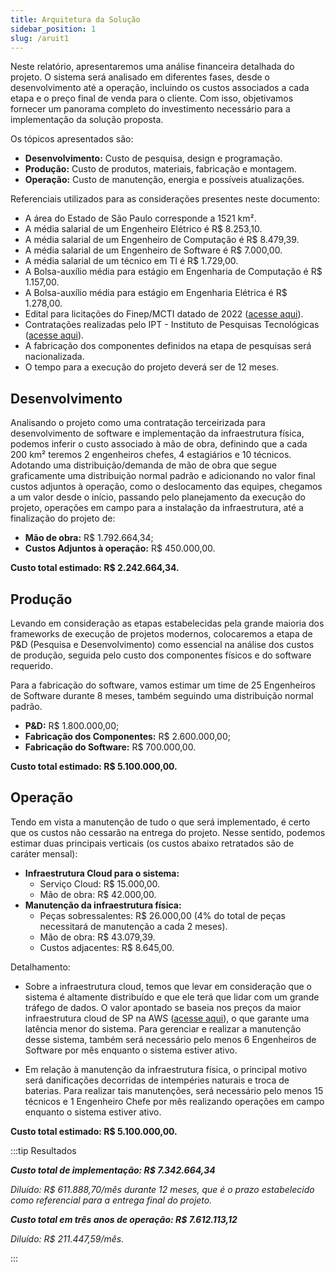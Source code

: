 ```yaml
---
title: Arquitetura da Solução
sidebar_position: 1
slug: /aruit1
---
```


Neste relatório, apresentaremos uma análise financeira detalhada do projeto. O sistema será analisado em diferentes fases, desde o desenvolvimento até a operação, incluindo os custos associados a cada etapa e o preço final de venda para o cliente. Com isso, objetivamos fornecer um panorama completo do investimento necessário para a implementação da solução proposta.

Os tópicos apresentados são:

- **Desenvolvimento:** Custo de pesquisa, design e programação.
- **Produção:** Custo de produtos, materiais, fabricação e montagem.
- **Operação:** Custo de manutenção, energia e possíveis atualizações.

Referenciais utilizados para as considerações presentes neste documento:

- A área do Estado de São Paulo corresponde a 1521 km².
- A média salarial de um Engenheiro Elétrico é R$ 8.253,10.
- A média salarial de um Engenheiro de Computação é R$ 8.479,39.
- A média salarial de um Engenheiro de Software é R$ 7.000,00.
- A média salarial de um técnico em TI é R$ 1.729,00.
- A Bolsa-auxílio média para estágio em Engenharia de Computação é R$ 1.157,00.
- A Bolsa-auxílio média para estágio em Engenharia Elétrica é R$ 1.278,00.
- Edital para licitações do Finep/MCTI datado de 2022 ([acesse aqui](http://www.finep.gov.br/chamadas-publicas/chamadapublica/683)).
- Contratações realizadas pelo IPT - Instituto de Pesquisas Tecnológicas ([acesse aqui](https://suprimentos.ipt.br/Contrato)).
- A fabricação dos componentes definidos na etapa de pesquisas será nacionalizada.
- O tempo para a execução do projeto deverá ser de 12 meses.

## Desenvolvimento

Analisando o projeto como uma contratação terceirizada para desenvolvimento de software e implementação da infraestrutura física, podemos inferir o custo associado à mão de obra, definindo que a cada 200 km² teremos 2 engenheiros chefes, 4 estagiários e 10 técnicos. Adotando uma distribuição/demanda de mão de obra que segue graficamente uma distribuição normal padrão e adicionando no valor final custos adjuntos à operação, como o deslocamento das equipes, chegamos a um valor desde o início, passando pelo planejamento da execução do projeto, operações em campo para a instalação da infraestrutura, até a finalização do projeto de:

- **Mão de obra:** R$ 1.792.664,34;
- **Custos Adjuntos à operação:** R$ 450.000,00.

**Custo total estimado: R$ 2.242.664,34.**

## Produção

Levando em consideração as etapas estabelecidas pela grande maioria dos frameworks de execução de projetos modernos, colocaremos a etapa de P&D (Pesquisa e Desenvolvimento) como essencial na análise dos custos de produção, seguida pelo custo dos componentes físicos e do software requerido. 

Para a fabricação do software, vamos estimar um time de 25 Engenheiros de Software durante 8 meses, também seguindo uma distribuição normal padrão.

- **P&D:** R$ 1.800.000,00;
- **Fabricação dos Componentes:** R$ 2.600.000,00;
- **Fabricação do Software:** R$ 700.000,00.

**Custo total estimado: R$ 5.100.000,00.**

## Operação

Tendo em vista a manutenção de tudo o que será implementado, é certo que os custos não cessarão na entrega do projeto. Nesse sentido, podemos estimar duas principais verticais (os custos abaixo retratados são de caráter mensal):

- **Infraestrutura Cloud para o sistema:**
  - Serviço Cloud: R$ 15.000,00.
  - Mão de obra: R$ 42.000,00.
- **Manutenção da infraestrutura física:**
  - Peças sobressalentes: R$ 26.000,00 (4% do total de peças necessitará de manutenção a cada 2 meses).
  - Mão de obra: R$ 43.079,39.
  - Custos adjacentes: R$ 8.645,00.

Detalhamento:

- Sobre a infraestrutura cloud, temos que levar em consideração que o sistema é altamente distribuído e que ele terá que lidar com um grande tráfego de dados. O valor apontado se baseia nos preços da maior infraestrutura cloud de SP na AWS ([acesse aqui](https://aws.amazon.com/pt/pricing/?aws-products-pricing.sort-by=item.additionalFields.productNameLowercase&aws-products-pricing.sort-order=asc&awsf.Free%20Tier%20Type=*all&awsf.tech-category=*all)), o que garante uma latência menor do sistema. Para gerenciar e realizar a manutenção desse sistema, também será necessário pelo menos 6 Engenheiros de Software por mês enquanto o sistema estiver ativo.

- Em relação à manutenção da infraestrutura física, o principal motivo será danificações decorridas de intempéries naturais e troca de baterias. Para realizar tais manutenções, será necessário pelo menos 15 técnicos e 1 Engenheiro Chefe por mês realizando operações em campo enquanto o sistema estiver ativo.

**Custo total estimado: R$ 5.100.000,00.**

:::tip Resultados

***Custo total de implementação: R$ 7.342.664,34***

*Diluído: R$ 611.888,70/mês durante 12 meses, que é o prazo estabelecido como referencial para a entrega final do projeto.*

***Custo total em três anos de operação: R$ 7.612.113,12***

*Diluído: R$ 211.447,59/mês.*

:::